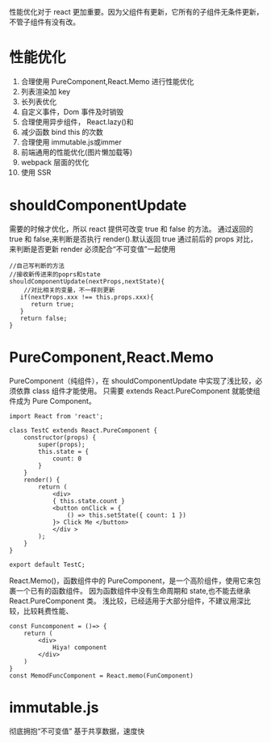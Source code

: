 性能优化对于 react 更加重要。因为父组件有更新，它所有的子组件无条件更新，不管子组件有没有改。

# 性能优化

1. 合理使用 PureComponent,React.Memo 进行性能优化
2. 列表渲染加 key
3. 长列表优化
3. 自定义事件，Dom 事件及时销毁
4. 合理使用异步组件， React.lazy()和<suspense>
5. 减少函数 bind this 的次数
6. 合理使用 immutable.js或immer
7. 前端通用的性能优化(图片懒加载等)
8. webpack 层面的优化
9. 使用 SSR

# shouldComponentUpdate

需要的时候才优化，所以 react 提供可改变 true 和 false 的方法。
通过返回的 true 和 false,来判断是否执行 render().默认返回 true
通过前后的 props 对比，来判断是否更新 render
必须配合“不可变值”一起使用

```
//自己写判断的方法
//接收新传进来的poprs和state
shouldComponentUpdate(nextProps,nextState){
    //对比相关的变量，不一样则更新
   if(nextProps.xxx !== this.props.xxx){
      return true;
   }
   return false;
}
```

# PureComponent,React.Memo

PureComponent（纯组件），在 shouldComponentUpdate 中实现了浅比较，必须依靠 class 组件才能使用。
只需要 extends React.PureComponent 就能使组件成为 Pure Component。

```
import React from 'react';

class TestC extends React.PureComponent {
    constructor(props) {
        super(props);
        this.state = {
            count: 0
        }
    }
    render() {
        return (
            <div>
            { this.state.count }
            <button onClick = {
                () => this.setState({ count: 1 })
            }> Click Me </button>
            </div >
        );
    }
}

export default TestC;
```

React.Memo()，函数组件中的 PureComponent，是一个高阶组件，使用它来包裹一个已有的函数组件。
因为函数组件中没有生命周期和 state,也不能去继承 React.PureComponent 类。
浅比较，已经适用于大部分组件，不建议用深比较，比较耗费性能、

```
const Funcomponent = ()=> {
    return (
        <div>
            Hiya! component
        </div>
    )
}
const MemodFuncComponent = React.memo(FunComponent)
```

# immutable.js

彻底拥抱“不可变值”
基于共享数据，速度快
